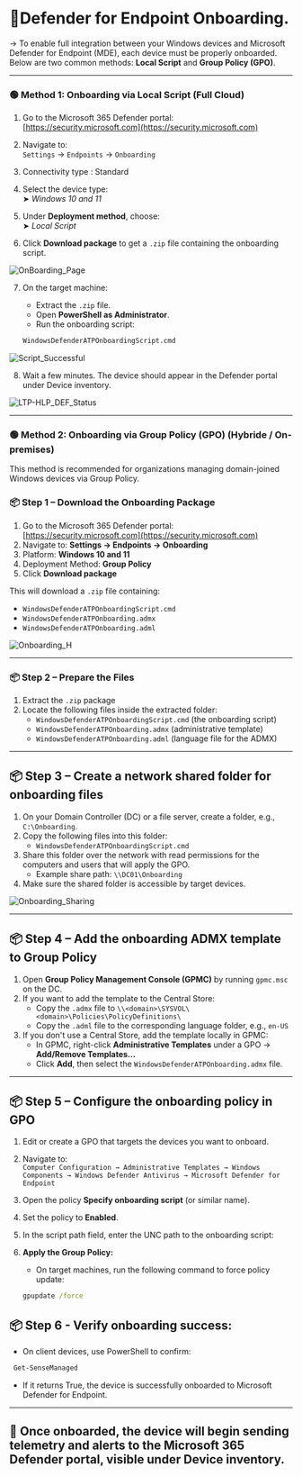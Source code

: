 # 🔹Defender for Endpoint Onboarding.

-> To enable full integration between your Windows devices and Microsoft Defender for Endpoint (MDE), each device must be properly onboarded. Below are two common methods: **Local Script** and **Group Policy (GPO)**.

---

### 🟢 Method 1: Onboarding via Local Script (Full Cloud)

1. Go to the Microsoft 365 Defender portal:  [https://security.microsoft.com](https://security.microsoft.com)

2. Navigate to:  
   `Settings` → `Endpoints` → `Onboarding`

3. Connectivity type : Standard 

4. Select the device type:  
   ➤ *Windows 10 and 11*

5. Under **Deployment method**, choose:  
   ➤ *Local Script*

6. Click **Download package** to get a `.zip` file containing the onboarding script.

![OnBoarding_Page](https://github.com/AliChoukatli/CyberShield-Enterprise/blob/main/03_AzureAD_Sync_%26_Endpoint_Security/Screenshots/OnBoarding_Page.png)

7. On the target machine:
   - Extract the `.zip` file.
   - Open **PowerShell as Administrator**.
   - Run the onboarding script:

   ```cmd
   WindowsDefenderATPOnboardingScript.cmd
   ```
![Script_Successful](https://github.com/AliChoukatli/CyberShield-Enterprise/blob/main/03_AzureAD_Sync_%26_Endpoint_Security/Screenshots/Successful_Onboard_cmd.png)

8. Wait a few minutes. The device should appear in the Defender portal under Device inventory.

![LTP-HLP_DEF_Status](https://github.com/AliChoukatli/CyberShield-Enterprise/blob/main/03_AzureAD_Sync_%26_Endpoint_Security/Screenshots/LTP-HLP_DEF_Status.png)

---

### 🟢  Method 2: Onboarding via Group Policy (GPO) (Hybride / On-premises)

This method is recommended for organizations managing domain-joined Windows devices via Group Policy.


### 📦 Step 1 – Download the Onboarding Package

1. Go to the Microsoft 365 Defender portal: [https://security.microsoft.com](https://security.microsoft.com)
2. Navigate to: **Settings → Endpoints → Onboarding**
3. Platform: **Windows 10 and 11**
4. Deployment Method: **Group Policy**
5. Click **Download package**

This will download a `.zip` file containing:

- `WindowsDefenderATPOnboardingScript.cmd`
- `WindowsDefenderATPOnboarding.admx`
- `WindowsDefenderATPOnboarding.adml`

![Onboarding_H](https://github.com/AliChoukatli/CyberShield-Enterprise/blob/main/03_AzureAD_Sync_%26_Endpoint_Security/Screenshots/OnBoarding_Page_H.png)

---

### 📦 Step 2 – Prepare the Files

1. Extract the `.zip` package
2. Locate the following files inside the extracted folder:  
   - `WindowsDefenderATPOnboardingScript.cmd` (the onboarding script)  
   - `WindowsDefenderATPOnboarding.admx` (administrative template)  
   - `WindowsDefenderATPOnboarding.adml` (language file for the ADMX)
   
--- 
## 📦 Step 3 – Create a network shared folder for onboarding files

1. On your Domain Controller (DC) or a file server, create a folder, e.g., `C:\Onboarding`.  
2. Copy the following files into this folder:  
   - `WindowsDefenderATPOnboardingScript.cmd`   
3. Share this folder over the network with read permissions for the computers and users that will apply the GPO.  
   - Example share path: `\\DC01\Onboarding`  
4. Make sure the shared folder is accessible by target devices.

![Onboarding_Sharing](https://github.com/AliChoukatli/CyberShield-Enterprise/blob/main/03_AzureAD_Sync_%26_Endpoint_Security/Screenshots/Onboarding_Sharing.png)

---

## 📦 Step 4 – Add the onboarding ADMX template to Group Policy

1. Open **Group Policy Management Console (GPMC)** by running `gpmc.msc` on the DC.  
2. If you want to add the template to the Central Store:  
   - Copy the `.admx` file to `\\<domain>\SYSVOL\<domain>\Policies\PolicyDefinitions\`  
   - Copy the `.adml` file to the corresponding language folder, e.g., `en-US`  
3. If you don't use a Central Store, add the template locally in GPMC:  
   - In GPMC, right-click **Administrative Templates** under a GPO → **Add/Remove Templates...**  
   - Click **Add**, then select the `WindowsDefenderATPOnboarding.admx` file.

---

## 📦 Step 5 – Configure the onboarding policy in GPO

1. Edit or create a GPO that targets the devices you want to onboard.  
2. Navigate to:  
   `Computer Configuration → Administrative Templates → Windows Components → Windows Defender Antivirus → Microsoft Defender for Endpoint`  
3. Open the policy **Specify onboarding script** (or similar name).  
4. Set the policy to **Enabled**.  
5. In the script path field, enter the UNC path to the onboarding script:  

7. **Apply the Group Policy:**
   - On target machines, run the following command to force policy update:

   ```cmd
   gpupdate /force
   ```
## 📦 Step 6 - Verify onboarding success:

   - On client devices, use PowerShell to confirm:
  ```powershell
   Get-SenseManaged
   ```

   - If it returns True, the device is successfully onboarded to Microsoft Defender for Endpoint.
---

## 📌 Once onboarded, the device will begin sending telemetry and alerts to the Microsoft 365 Defender portal, visible under Device inventory.
